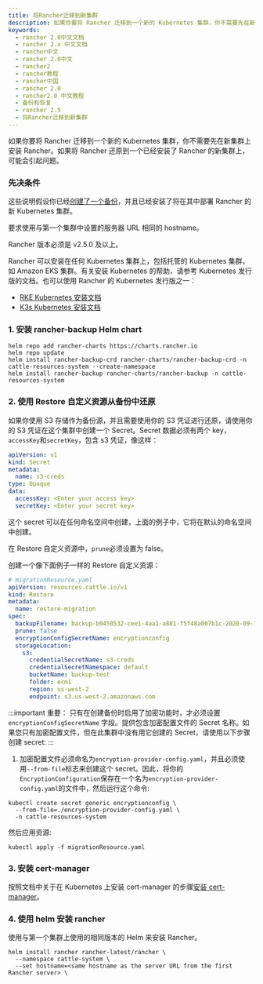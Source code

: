 ```yaml
---
title: 将Rancher迁移到新集群
description: 如果你要将 Rancher 迁移到一个新的 Kubernetes 集群，你不需要先在新集群上安装 Rancher。如果将 Rancher 还原到一个已经安装了 Rancher 的新集群上，可能会引起问题。
keywords:
  - rancher 2.0中文文档
  - rancher 2.x 中文文档
  - rancher中文
  - rancher 2.0中文
  - rancher2
  - rancher教程
  - rancher中国
  - rancher 2.0
  - rancher2.0 中文教程
  - 备份和恢复
  - rancher 2.5
  - 将Rancher迁移到新集群
---
```


如果你要将 Rancher 迁移到一个新的 Kubernetes 集群，你不需要先在新集群上安装 Rancher。如果将 Rancher 还原到一个已经安装了 Rancher 的新集群上，可能会引起问题。

### 先决条件

这些说明假设你已经[创建了一个备份](/rancher2/backups/2.5/back-up-rancher/_index)，并且已经安装了将在其中部署 Rancher 的新 Kubernetes 集群。

要求使用与第一个集群中设置的服务器 URL 相同的 hostname。

Rancher 版本必须是 v2.5.0 及以上。

Rancher 可以安装在任何 Kubernetes 集群上，包括托管的 Kubernetes 集群，如 Amazon EKS 集群。有关安装 Kubernetes 的帮助，请参考 Kubernetes 发行版的文档。也可以使用 Rancher 的 Kubernetes 发行版之一：

- [RKE Kubernetes 安装文档](/docs/rancher2/installation/_index)
- [K3s Kubernetes 安装文档](/docs/k3s/installation/_index)

### 1. 安装 rancher-backup Helm chart

```
helm repo add rancher-charts https://charts.rancher.io
helm repo update
helm install rancher-backup-crd rancher-charts/rancher-backup-crd -n cattle-resources-system --create-namespace
helm install rancher-backup rancher-charts/rancher-backup -n cattle-resources-system
```

### 2. 使用 Restore 自定义资源从备份中还原

如果你使用 S3 存储作为备份源，并且需要使用你的 S3 凭证进行还原，请使用你的 S3 凭证在这个集群中创建一个 Secret。Secret 数据必须有两个 key，`accessKey`和`secretKey`，包含 s3 凭证，像这样：

```yaml
apiVersion: v1
kind: Secret
metadata:
  name: s3-creds
type: Opaque
data:
  accessKey: <Enter your access key>
  secretKey: <Enter your secret key>
```

这个 secret 可以在任何命名空间中创建，上面的例子中，它将在默认的命名空间中创建。

在 Restore 自定义资源中，`prune`必须设置为 false。

创建一个像下面例子一样的 Restore 自定义资源：

```yaml
# migrationResource.yaml
apiVersion: resources.cattle.io/v1
kind: Restore
metadata:
  name: restore-migration
spec:
  backupFilename: backup-b0450532-cee1-4aa1-a881-f5f48a007b1c-2020-09-15T07-27-09Z.tar.gz
  prune: false
  encryptionConfigSecretName: encryptionconfig
  storageLocation:
    s3:
      credentialSecretName: s3-creds
      credentialSecretNamespace: default
      bucketName: backup-test
      folder: ecm1
      region: us-west-2
      endpoint: s3.us-west-2.amazonaws.com
```

:::important 重要：
只有在创建备份时启用了加密功能时，才必须设置 `encryptionConfigSecretName` 字段。提供包含加密配置文件的 Secret 名称。如果您只有加密配置文件，但在此集群中没有用它创建的 Secret，请使用以下步骤创建 secret:
:::

1. 加密配置文件必须命名为`encryption-provider-config.yaml`，并且必须使用`--from-file`标志来创建这个 secret。因此，将你的`EncryptionConfiguration`保存在一个名为`encryption-provider-config.yaml`的文件中，然后运行这个命令:

```
kubectl create secret generic encryptionconfig \
  --from-file=./encryption-provider-config.yaml \
  -n cattle-resources-system
```

然后应用资源:

```
kubectl apply -f migrationResource.yaml
```

### 3. 安装 cert-manager

按照文档中关于在 Kubernetes 上安装 cert-manager 的步骤[安装 cert-manager](/docs/rancher2/installation/k8s-install/helm-rancher/_index#5-install-cert-manager)。

### 4. 使用 helm 安装 rancher

使用与第一个集群上使用的相同版本的 Helm 来安装 Rancher。

```
helm install rancher rancher-latest/rancher \
  --namespace cattle-system \
  --set hostname=<same hostname as the server URL from the first Rancher server> \
```
